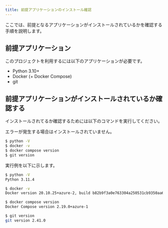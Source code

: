 ```yaml
---
title: 前提アプリケーションのインストール確認
---
```


ここでは、前提となるアプリケーションがインストールされているかを確認する手順を説明します。

## 前提アプリケーション

このプロジェクトを利用するには以下のアプリケーションが必要です。

- Python 3.10+
- Docker (+ Docker Compose)
- git

## 前提アプリケーションがインストールされているか確認する

インストールされてるか確認するためには以下のコマンドを実行してください。

エラーが発生する場合はインストールされていません。

```bash
$ python -V
$ docker -v
$ docker compose version
$ git version
```

実行例を以下に示します。

```bash
$ python -V
Python 3.11.4

$ docker -v
Docker version 20.10.25+azure-2, build b82b9f3a0e763304a250531cb9350aa6d93723c9

$ docker compose version
Docker Compose version 2.19.0+azure-1

$ git version
git version 2.41.0
```
